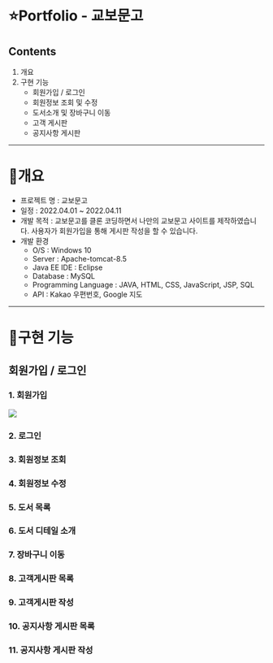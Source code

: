 ⭐️Portfolio - 교보문고
======================
## Contents
1. 개요
2. 구현 기능
   * 회원가입 / 로그인
   * 회원정보 조회 및 수정
   * 도서소개 및 장바구니 이동
   * 고객 게시판
   * 공지사항 게시판
* * *

📝개요
=======
* 프로젝트 명 : 교보문고
* 일정 : 2022.04.01 ~ 2022.04.11
* 개발 목적 : 교보문고를 클론 코딩하면서 나만의 교보문고 사이트를 제작하였습니다. 사용자가 회원가입을 통해 게시판 작성을 할 수 있습니다. 
* 개발 환경
  + O/S : Windows 10
  + Server : Apache-tomcat-8.5
  + Java EE IDE : Eclipse 
  + Database : MySQL
  + Programming Language : JAVA, HTML, CSS, JavaScript, JSP, SQL
  + API : Kakao 우편번호, Google 지도
* * *

📝구현 기능
=======
## 회원가입 / 로그인
### 1. 회원가입
<img src ="C:/Users/박소연/Pictures/포트폴리오 첨부/회원가입.png" />

### 2. 로그인

### 3. 회원정보 조회

### 4. 회원정보 수정

### 5. 도서 목록

### 6. 도서 디테일 소개

### 7. 장바구니 이동

### 8. 고객게시판 목록

### 9. 고객게시판 작성

### 10. 공지사항 게시판 목록

### 11. 공지사항 게시판 작성


